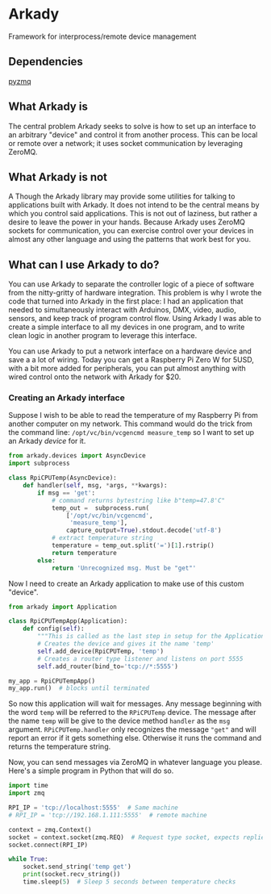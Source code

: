 # Arkady
Framework for interprocess/remote device management

## Dependencies
[pyzmq](https://pyzmq.readthedocs.io/en/latest/)

## What Arkady is
The central problem Arkady seeks to solve is how to set up an interface to
an arbitrary "device" and control it from another process. This can be local or
remote over a network; it uses socket communication by leveraging ZeroMQ.

## What Arkady is **not**
A
Though the Arkady library may provide some utilities for talking to
applications built with Arkady. It does not intend to be the central means by
which you control said applications. This is not out of laziness, but rather a
desire to leave the power in your hands. Because Arkady uses ZeroMQ sockets for
communication, you can exercise control over your devices in almost any other
language and using the patterns that work best for you.

## What can I use Arkady to do?
You can use Arkady to separate the controller logic of a piece of software from
the nitty-gritty of hardware integration. This problem is why I wrote the code
that turned into Arkady in the first place: I had an application that needed to
simultaneously interact with Arduinos, DMX, video, audio, sensors, and keep
track of program control flow. Using Arkady I was able to create a simple
interface to all my devices in one program, and to write clean logic
in another program to leverage this interface. 

You can use Arkady to put a network interface on a hardware device and save a
a lot of wiring. Today you can get a Raspberry Pi Zero W for 5USD, with a bit
more added for peripherals, you can put almost anything with wired control
onto the network with Arkady for $20.

### Creating an Arkady interface
Suppose I wish to be able to read the temperature of my Raspberry Pi from
another computer on my network. This command would do the trick from the
command line: `/opt/vc/bin/vcgencmd measure_temp` so I want to set up an
Arkady *device* for it.

```python
from arkady.devices import AsyncDevice
import subprocess

class RpiCPUTemp(AsyncDevice):
    def handler(self, msg, *args, **kwargs):
        if msg == 'get':
            # command returns bytestring like b"temp=47.8'C"
            temp_out =  subprocess.run(
                ['/opt/vc/bin/vcgencmd',
                 'measure_temp'],
                capture_output=True).stdout.decode('utf-8')
            # extract temperature string
            temperature = temp_out.split('=')[1].rstrip()
            return temperature
        else:
            return 'Unrecognized msg. Must be "get"'
```

Now I need to create an Arkady application to make use of this custom "device".

```python
from arkady import Application

class RpiCPUTempApp(Application):
    def config(self):
        """This is called as the last step in setup for the Application"""
        # Creates the device and gives it the name 'temp'
        self.add_device(RpiCPUTemp, 'temp')
        # Creates a router type listener and listens on port 5555
        self.add_router(bind_to='tcp://*:5555')

my_app = RpiCPUTempApp()
my_app.run()  # blocks until terminated
```

So now this application will wait for messages. Any message beginning with the
word `temp` will be referred to the `RPiCPUTemp` device. The message after the
name `temp` will be give to the device method `handler` as the `msg`
argument. `RPiCPUTemp.handler` only recognizes the message `"get"` and will
report an error if it gets something else. Otherwise it runs the command and
returns the temperature string.

Now, you can send messages via ZeroMQ in whatever language you please. Here's
a simple program in Python that will do so.

```python
import time
import zmq

RPI_IP = 'tcp://localhost:5555'  # Same machine
# RPI_IP = 'tcp://192.168.1.111:5555'  # remote machine

context = zmq.Context()
socket = context.socket(zmq.REQ)  # Request type socket, expects replies
socket.connect(RPI_IP)

while True:
    socket.send_string('temp get')
    print(socket.recv_string())
    time.sleep(5)  # Sleep 5 seconds between temperature checks
```
